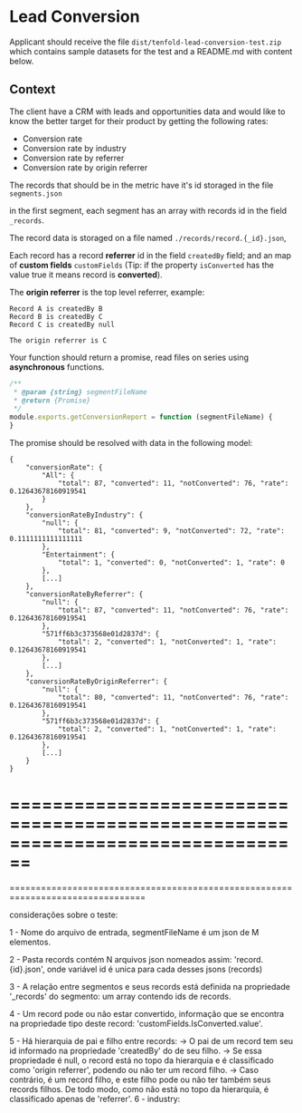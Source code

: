 # Lead Conversion

Applicant should receive the file `dist/tenfold-lead-conversion-test.zip` which contains sample datasets for the test and a README.md with content below.

## Context

The client have a CRM with leads and opportunities data and would like to know the better target for their product by getting the following rates:
- Conversion rate
- Conversion rate by industry
- Conversion rate by referrer
- Conversion rate by origin referrer

The records that should be in the metric have it's id storaged in the file `segments.json`

in the first segment, each segment has an array with records id in the field `_records`.

The record data is storaged on a file named `./records/record.{_id}.json`,

 Each record has a record **referrer** id in the field `createdBy` field; and an map of **custom fields** `customFields` (Tip: if the property `isConverted` has the value true it means record is **converted**).

The **origin referrer** is the top level referrer, example:
```
Record A is createdBy B
Record B is createdBy C
Record C is createdBy null

The origin referrer is C
```

Your function should return a promise, read files on series using **asynchronous** functions.

```js
/**
 * @param {string} segmentFileName
 * @return {Promise}
 */
module.exports.getConversionReport = function (segmentFileName) {
}
```

The promise should be resolved with data in the following model:

```
{
    "conversionRate": {
        "All": {
            "total": 87, "converted": 11, "notConverted": 76, "rate": 0.12643678160919541
        }
    },
    "conversionRateByIndustry": {
        "null": {
            "total": 81, "converted": 9, "notConverted": 72, "rate": 0.1111111111111111
        },
        "Entertainment": {
            "total": 1, "converted": 0, "notConverted": 1, "rate": 0
        },
        [...]
    },
    "conversionRateByReferrer": {
        "null": {
            "total": 87, "converted": 11, "notConverted": 76, "rate": 0.12643678160919541
        },
        "571ff6b3c373568e01d2837d": {
            "total": 2, "converted": 1, "notConverted": 1, "rate": 0.12643678160919541
        },
        [...]
    },
    "conversionRateByOriginReferrer": {
        "null": {
            "total": 80, "converted": 11, "notConverted": 76, "rate": 0.12643678160919541
        },
        "571ff6b3c373568e01d2837d": {
            "total": 2, "converted": 1, "notConverted": 1, "rate": 0.12643678160919541
        },
        [...]
    }
}
```
================================================================================
================================================================================
================================================================================

considerações sobre o teste:

1 - Nome do arquivo de entrada, segmentFileName é um json de M elementos.

2 - Pasta records contém N arquivos json nomeados assim: 'record.{id}.json',
    onde variável id é unica para cada desses jsons (records)

3 - A relação entre segmentos e seus records está definida na
    propriedade '_records' do segmento: um array contendo ids de records.

4 - Um record pode ou não estar convertido, informação que se encontra na propriedade
    tipo <boolean> deste record: 'customFields.IsConverted.value'.

5 - Há hierarquia de pai e filho entre records:
    -> O pai de um record tem seu id informado na propriedade 'createdBy' do de seu filho.
    -> Se essa propriedade é null, o record está no topo da hierarquia e
    é classificado como 'origin referrer', podendo ou não ter um record filho.
    -> Caso contrário, é um record filho, e este filho pode ou não ter
    também seus records filhos. De todo modo, como não está no topo da hierarquia,
    é classificado apenas de 'referrer'.
6 - industry:
